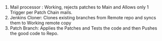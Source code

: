 1. Mail processor : Working, rejects patches to Main and Allows only 1 Trigger per Patch Chain mails.
2. Jenkins Cloner: Clones existing branches from Remote repo and syncs them to Working remote copy
3. Patch Branch: Applies the Patches and Tests the code and then Pushes the good code to Repo.

